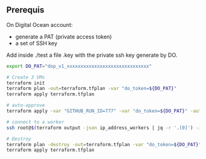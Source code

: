 
## Prerequis

On Digital Ocean account:
- generate a PAT (private access token)
- a set of SSH key

Add inside ./test a file .key with the private ssh key generate by DO.

```bash
export DO_PAT="dop_v1_xxxxxxxxxxxxxxxxxxxxxxxxxxxxxx"

# Create 3 VMs
terraform init
terraform plan -out=terraform.tfplan -var "do_token=${DO_PAT}"
terraform apply terraform.tfplan

# auto-approve
terraform apply -var "GITHUB_RUN_ID=777" -var "do_token=${DO_PAT}" -auto-approve

# connect to a worker
ssh root@$(terraform output -json ip_address_workers | jq -r '.[0]') -i .key

# Destroy
terraform plan -destroy -out=terraform.tfplan -var "do_token=${DO_PAT}"
terraform apply terraform.tfplan
```

